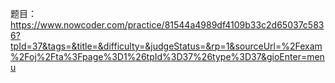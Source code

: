 题目：
https://www.nowcoder.com/practice/81544a4989df4109b33c2d65037c5836?tpId=37&tags=&title=&difficulty=&judgeStatus=&rp=1&sourceUrl=%2Fexam%2Foj%2Fta%3Fpage%3D1%26tpId%3D37%26type%3D37&gioEnter=menu